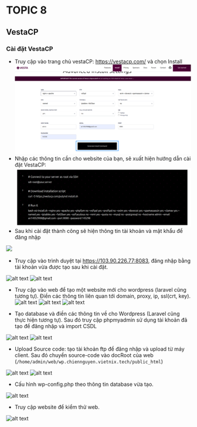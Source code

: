 # TOPIC 8
## VestaCP

### Cài đặt VestaCP
- Truy cập vào trang chủ vestaCP: https://vestacp.com/ và chọn Install
![](Chup_man_hinh/2025-09-22_11-15.png)
- Nhập các thông tin cần cho website của bạn, sẽ xuất hiện hướng dẫn cài đặt VestaCP:
![](Chup_man_hinh/2025-09-22_11-18.png)
- Sau khi cài đặt thành công sẽ hiện thông tin tài khoản và mật khẩu để đăng nhập

![](Chup_man_hinh/2025-09-22_11-55.png)

- Truy cập vào trình duyệt tại https://103.90.226.77:8083, đăng nhập bằng tài khoản vừa được tạo sau khi cài đặt.

![alt text](./image-topic8/image-5.png)
![alt text](image-6.png)

- Truy cập vào web để tạo một website mới cho wordpress (laravel cũng tương tự). Điền các thông tin liên quan tới domain, proxy, ip, ssl(crt, key).
![alt text](./image-topic8/image-7.png)
![alt text](./image-topic8/image-8.png)
![alt text](./image-topic8/image-10.png)

- Tạo database và điền các thông tin về cho Wordpress (Laravel cũng thực hiện tương tự). Sau đó truy cập phpmyadmin sử dụng tài khoản đã tạo để đăng nhập và import CSDL

![alt text](./image-topic8/image-11.png)
![alt text](./image-topic8/image-12.png)

- Upload Source code: tạo tài khoản ftp để đăng nhập và upload từ máy client. Sau đó chuyển source-code vào docRoot của web (`/home/admin/web/wp.chiennguyen.vietnix.tech/public_html`)

![alt text](./image-topic8/image-13.png)
![alt text](./image-topic8/image-14.png)

- Cấu hình wp-config.php theo thông tin database vừa tạo.

![alt text](./image-topic8/image-15.png)

- Truy cập website để kiểm thử web.

![alt text](./image-topic8/image-16.png)
